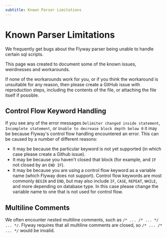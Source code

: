 ```yaml
---
subtitle: Known Parser Limitations
---
```


# Known Parser Limitations

We frequently get bugs about the Flyway parser being unable to handle certain sql scripts.

This page was created to document some of the known issues, weirdnesses and workarounds.

If none of the workarounds work for you, or if you think the workaround is unsuitable for any reason, then please create a GitHub issue with reproduction steps, including the contents of the file, or attaching the file itself if possible.

## Control Flow Keyword Handling

If you see any of the error messages `Delimiter changed inside statement`, `Incomplete statement`, or `Unable to decrease block depth below 0` it may be because Flyway's control flow handling encountered an error. This can be caused by a number of different reasons:

- It may be because the particular keyword is not yet supported (in which case please create a Github issue).
- It may be because you haven't closed that block (for example, and `IF` not closed by an `END IF`).
- It may be because you are using a control flow keyword as a variable name (which Flyway does not support). Control flow keywords are most commonly `BEGIN` and `END`, but may also include `IF`, `CASE`, `REPEAT`, `WHILE`, and more depending on database type. In this case please change the variable name to one that is not used for control flow.

## Multiline Comments

We often encounter nested multiline comments, such as `/* ... /* ... */ ... */`.
Flyway requires that all multiline comments are closed, so `/* ... /* ... */` would be invalid.
